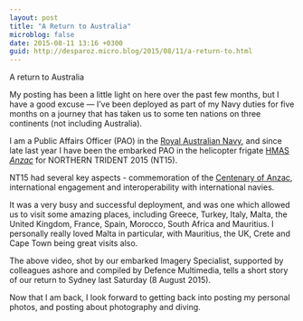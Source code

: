 ```yaml
---
layout: post
title: "A Return to Australia"
microblog: false
date: 2015-08-11 13:16 +0300
guid: http://desparoz.micro.blog/2015/08/11/a-return-to.html
---
```

A return to Australia

<script height="281px" width="500px" src="http://player.ooyala.com/iframe.js#pbid=e7b226b50f904bc79148cc565fec1e3f&ec=hqNnl0djpGyZ4YAR6uiduvYeOE2N4__p"></script>

My posting has been a little light on here over the past few months, but I have a good excuse — I&#8217;ve been deployed as part of my Navy duties for five months on a journey that has taken us to some ten nations on three continents (not including Australia).

I am a Public Affairs Officer (PAO) in the <a href="http://www.navy.gov.au">Royal Australian Navy</a>, and since late last year I have been the embarked PAO in the helicopter frigate <a href="http://www.navy.gov.au/hmas-anzac-iii">HMAS <em>Anzac</em></a> for NORTHERN TRIDENT 2015 (NT15).

NT15 had several key aspects - commemoration of the <a href="http://www.defence.gov.au/Events/CentenaryOfAnzac/">Centenary of Anzac</a>, international engagement and interoperability with international navies.

It was a very busy and successful deployment, and was one which allowed us to visit some amazing places, including Greece, Turkey, Italy, Malta, the United Kingdom, France, Spain, Morocco, South Africa and Mauritius. I personally really loved Malta in particular, with Mauritius, the UK, Crete and Cape Town being great visits also.

The above video, shot by our embarked Imagery Specialist, supported by colleagues ashore and compiled by Defence Multimedia, tells a short story of our return to Sydney last Saturday (8 August 2015).

Now that I am back, I look forward to getting back into posting my personal photos, and posting about photography and diving.
